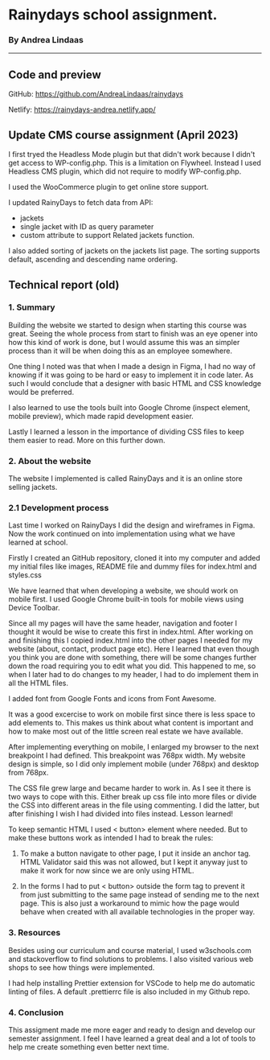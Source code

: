 # Rainydays school assignment.

### By Andrea Lindaas

---

## Code and preview

GitHub: https://github.com/AndreaLindaas/rainydays

Netlify: https://rainydays-andrea.netlify.app/

## Update CMS course assignment (April 2023)

I first tryed the Headless Mode plugin but that didn't work because I didn't get access to WP-config.php. This is a limitation on Flywheel. Instead I used Headless CMS plugin, which did not require to modify WP-config.php.

I used the WooCommerce plugin to get online store support.

I updated RainyDays to fetch data from API:

-   jackets
-   single jacket with ID as query parameter
-   custom attribute to support Related jackets function.

I also added sorting of jackets on the jackets list page. The sorting supports default, ascending and descending name ordering.

## Technical report (old)

### 1. Summary

Building the website we started to design when starting this course was great. Seeing the whole process from start to finish was an eye opener into how this kind of work is done, but I would assume this was an simpler process than it will be when doing this as an employee somewhere.

One thing I noted was that when I made a design in Figma, I had no way of knowing if it was going to be hard or easy to implement it in code later. As such I would conclude that a designer with basic HTML and CSS knowledge would be preferred.

I also learned to use the tools built into Google Chrome (inspect element, mobile preview), which made rapid development easier.

Lastly I learned a lesson in the importance of dividing CSS files to keep them easier to read. More on this further down.

### 2. About the website

The website I implemented is called RainyDays and it is an online store selling jackets.

### 2.1 Development process

Last time I worked on RainyDays I did the design and wireframes in Figma. Now the work continued on into implementation using what we have learned at school.

Firstly I created an GitHub repository, cloned it into my computer and added my initial files like images, README file and dummy files for index.html and styles.css

We have learned that when developing a website, we should work on mobile first. I used Google Chrome built-in tools for mobile views using Device Toolbar.

Since all my pages will have the same header, navigation and footer I thought it would be wise to create this first in index.html. After working on and finishing this I copied index.html into the other pages I needed for my website (about, contact, product page etc). Here I learned that even though you think you are done with something, there will be some changes further down the road requiring you to edit what you did. This happened to me, so when I later had to do changes to my header, I had to do implement them in all the HTML files.

I added font from Google Fonts and icons from Font Awesome.

It was a good excercise to work on mobile first since there is less space to add elements to. This makes us think about what content is important and how to make most out of the little screen real estate we have available.

After implementing everything on mobile, I enlarged my browser to the next breakpoint I had defined. This breakpoint was 768px width. My website design is simple, so I did only implement mobile (under 768px) and desktop from 768px.

The CSS file grew large and became harder to work in. As I see it there is two ways to cope with this. Either break up css file into more files or divide the CSS into different areas in the file using commenting. I did the latter, but after finishing I wish I had divided into files instead. Lesson learned!

To keep semantic HTML I used < button> element where needed. But to make these buttons work as intended I had to break the rules:

1. To make a button navigate to other page, I put it inside an anchor tag. HTML Validator said this was not allowed, but I kept it anyway just to make it work for now since we are only using HTML.

2. In the forms I had to put < button> outside the form tag to prevent it from just submitting to the same page instead of sending me to the next page. This is also just a workaround to mimic how the page would behave when created with all available technologies in the proper way.

### 3. Resources

Besides using our curriculum and course material, I used w3schools.com and stackoverflow to find solutions to problems. I also visited various web shops to see how things were implemented.

I had help installing Prettier extension for VSCode to help me do automatic linting of files. A default .prettierrc file is also included in my Github repo.

### 4. Conclusion

This assigment made me more eager and ready to design and develop our semester assignment. I feel I have learned a great deal and a lot of tools to help me create something even better next time.
